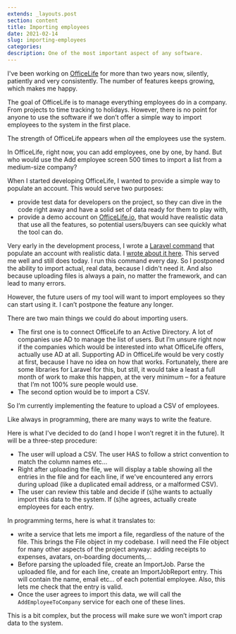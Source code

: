 ```yaml
---
extends: _layouts.post
section: content
title: Importing employees
date: 2021-02-14
slug: importing-employees
categories:
description: One of the most important aspect of any software.
---
```


I've been working on [OfficeLife](https://officelife.io) for more than two years now, silently, patiently and very consistently. The number of features keeps growing, which makes me happy.

The goal of OfficeLife is to manage everything employees do in a company. From projects to time tracking to holidays.
However, there is no point for anyone to use the software if we don’t offer a simple way to import employees to the system in the first place.

The strength of OfficeLife appears when *all* the employees use the system.

In OfficeLife, right now, you can add employees, one by one, by hand. But who would use the Add employee screen 500 times to import a list from a medium-size company?

When I started developing OfficeLife, I wanted to provide a simple way to populate an account. This would serve two purposes:

* provide test data for developers on the project, so they can dive in the code right away and have a solid set of data ready for them to play with,
* provide a demo account on [OfficeLife.io](https://officelife.io), that would have realistic data that use all the features, so potential users/buyers can see quickly what the tool can do.

Very early in the development process, I wrote a [Laravel command](https://laravel.com/docs/master/artisan#writing-commands) that populate an account with realistic data. I [wrote about it here](./a_lazy_approach_to_demonstrate_what_your_product_can_do_for_your_users_the_Laravel_way). This served me well and still does today. I run this command every day. So I postponed the ability to import actual, real data, because I didn't need it. And also because uploading files is always a pain, no matter the framework, and can lead to many errors.

However, the future users of my tool will want to import employees so they can start using it. I can’t postpone the feature any longer.

There are two main things we could do about importing users.

* The first one is to connect OfficeLife to an Active Directory. A lot of companies use AD to manage the list of users. But I’m unsure right now if the companies which would be interested into what OfficeLife offers, actually use AD at all. Supporting AD in OfficeLife would be very costly at first, because I have no idea on how that works. Fortunately, there are some libraries for Laravel for this, but still, it would take a least a full month of work to make this happen, at the very minimum – for a feature that I’m not 100% sure people would use.
* The second option would be to import a CSV.

So I’m currently implementing the feature to upload a CSV of employees.

Like always in programming, there are many ways to write the feature.

Here is what I've decided to do (and I hope I won’t regret it in the future). It will be a three-step procedure:

* The user will upload a CSV. The user HAS to follow a strict convention to match the column names etc...
* Right after uploading the file, we will display a table showing all the entries in the file and for each line, if we've encountered any errors during upload (like a duplicated email address, or a malformed CSV).
* The user can review this table and decide if (s)he wants to actually import this data to the system. If (s)he agrees, actually create employees for each entry.

In programming terms, here is what it translates to:

* write a service that lets me import a file, regardless of the nature of the file. This brings the File object in my codebase. I will need the File object for many other aspects of the project anyway: adding receipts to expenses, avatars, on-boarding documents,...
* Before parsing the uploaded file, create an ImportJob. Parse the uploaded file, and for each line, create an ImportJobReport entry. This will contain the name, email etc... of each potential employee. Also, this lets me check that the entry is valid.
* Once the user agrees to import this data, we will call the `AddEmployeeToCompany` service for each one of these lines.

This is a bit complex, but the process will make sure we won’t import crap data to the system.
